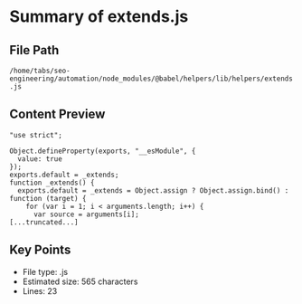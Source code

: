 # Summary of extends.js
  
## File Path
`/home/tabs/seo-engineering/automation/node_modules/@babel/helpers/lib/helpers/extends.js`

## Content Preview
```
"use strict";

Object.defineProperty(exports, "__esModule", {
  value: true
});
exports.default = _extends;
function _extends() {
  exports.default = _extends = Object.assign ? Object.assign.bind() : function (target) {
    for (var i = 1; i < arguments.length; i++) {
      var source = arguments[i];
[...truncated...]
```

## Key Points
- File type: .js
- Estimated size: 565 characters
- Lines: 23
